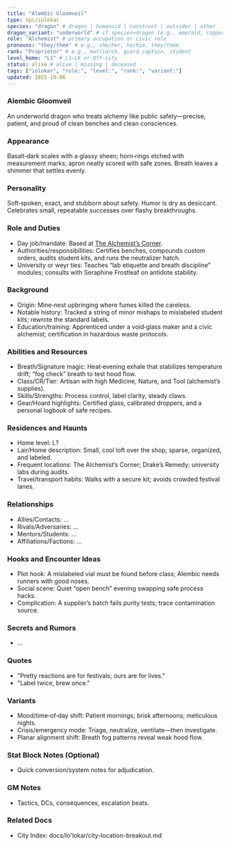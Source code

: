 ```yaml
---
title: "Alembic Gloomveil"
type: npc/iolokar
species: "dragon" # dragon | humanoid | construct | outsider | other
dragon_variant: "underworld" # if species=dragon (e.g., emerald, copper)
role: "Alchemist" # primary occupation or civic role
pronouns: "they/them" # e.g., she/her, he/him, they/them
rank: "Proprietor" # e.g., matriarch, guard captain, student
level_home: "L1" # L1–L6 or Off‑city
status: alive # alive | missing | deceased
tags: ["iolokar", "role:", "level:", "rank:", "variant:"]
updated: 2025-10-06
---
```

### Alembic Gloomveil

An underworld dragon who treats alchemy like public safety—precise, patient, and proud of clean benches and clean consciences.

### Appearance

Basalt‑dark scales with a glassy sheen; horn‑rings etched with measurement marks; apron neatly scored with safe zones. Breath leaves a shimmer that settles evenly.

### Personality

Soft‑spoken, exact, and stubborn about safety. Humor is dry as desiccant. Celebrates small, repeatable successes over flashy breakthroughs.

### Role and Duties

- Day job/mandate: Based at [The Alchemist’s Corner](docs/Io'lokar/Locations/the-alchemists-corner.md).
- Authorities/responsibilities: Certifies benches, compounds custom orders, audits student kits, and runs the neutralizer hatch.
- University or weyr ties: Teaches “lab etiquette and breath discipline” modules; consults with Seraphine Frostleaf on antidote stability.

### Background

- Origin: Mine‑nest upbringing where fumes killed the careless.
- Notable history: Tracked a string of minor mishaps to mislabeled student kits; rewrote the standard labels.
- Education/training: Apprenticed under a void‑glass maker and a civic alchemist; certification in hazardous waste protocols.

### Abilities and Resources

- Breath/Signature magic: Heat‑evening exhale that stabilizes temperature drift; “fog check” breath to test hood flow.
- Class/CR/Tier: Artisan with high Medicine, Nature, and Tool (alchemist’s supplies).
- Skills/Strengths: Process control, label clarity, steady claws.
- Gear/Hoard highlights: Certified glass, calibrated droppers, and a personal logbook of safe recipes.

### Residences and Haunts

- Home level: L?
- Lair/Home description: Small, cool loft over the shop; sparse, organized, and labeled.
- Frequent locations: The Alchemist’s Corner; Drake’s Remedy; university labs during audits.
- Travel/transport habits: Walks with a secure kit; avoids crowded festival lanes.

### Relationships

- Allies/Contacts: ...
- Rivals/Adversaries: ...
- Mentors/Students: ...
- Affiliations/Factions: ...

### Hooks and Encounter Ideas

- Plot hook: A mislabeled vial must be found before class; Alembic needs runners with good noses.
- Social scene: Quiet “open bench” evening swapping safe process hacks.
- Complication: A supplier’s batch fails purity tests; trace contamination source.

### Secrets and Rumors

- ...

### Quotes

- "Pretty reactions are for festivals; ours are for lives."
- "Label twice, brew once."

### Variants

- Mood/time‑of‑day shift: Patient mornings; brisk afternoons; meticulous nights.
- Crisis/emergency mode: Triage, neutralize, ventilate—then investigate.
- Planar alignment shift: Breath fog patterns reveal weak hood flow.

### Stat Block Notes (Optional)

- Quick conversion/system notes for adjudication.

### GM Notes

- Tactics, DCs, consequences, escalation beats.

### Related Docs

- City Index: docs/Io'lokar/city-location-breakout.md
